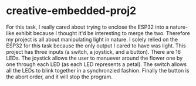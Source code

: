 # creative-embedded-proj2

For this task, I really cared about trying to enclose the ESP32 into a nature-like exhibit because I thought it'd be interesting to merge the two. Therefore my project is all about manipulating light in nature. I solely relied on the ESP32 for this task because the only output I cared to have was light. This project has three inputs (a switch, a joystick, and a button). There are 16 LEDs. The joystick allows the user to manuever around the flower one by one through each LED (as each LED represents a petal). The switch allows all the LEDs to blink together in a synchronzied fashion. Finally the button is the abort order, and it will stop the program.
